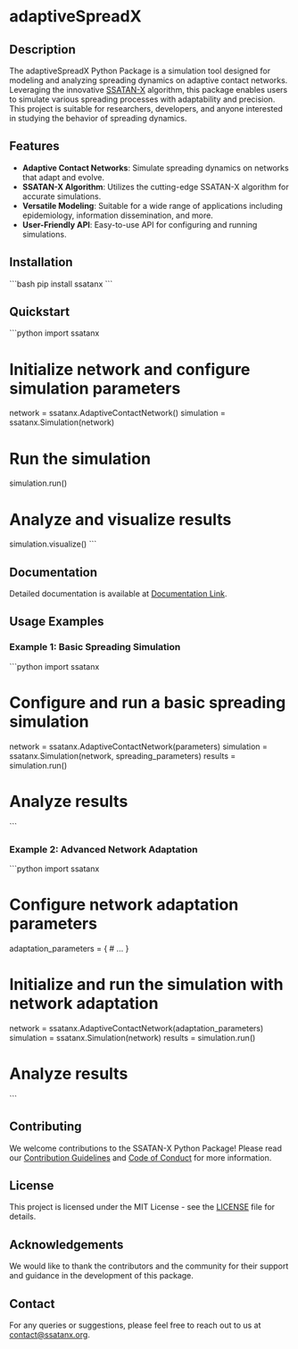 # adaptiveSpreadX

## Description
The adaptiveSpreadX Python Package is a simulation tool designed for modeling and analyzing spreading dynamics on adaptive contact networks. Leveraging the innovative [SSATAN-X](		https://doi.org/10.1051/mmnp/2022035) algorithm, this package enables users to simulate various spreading processes with adaptability and precision. This project is suitable for researchers, developers, and anyone interested in studying the behavior of spreading dynamics.

## Features

- **Adaptive Contact Networks**: Simulate spreading dynamics on networks that adapt and evolve.
- **SSATAN-X Algorithm**: Utilizes the cutting-edge SSATAN-X algorithm for accurate simulations.
- **Versatile Modeling**: Suitable for a wide range of applications including epidemiology, information dissemination, and more.
- **User-Friendly API**: Easy-to-use API for configuring and running simulations.

## Installation

\```bash
pip install ssatanx
\```

## Quickstart

\```python
import ssatanx

# Initialize network and configure simulation parameters
network = ssatanx.AdaptiveContactNetwork()
simulation = ssatanx.Simulation(network)

# Run the simulation
simulation.run()

# Analyze and visualize results
simulation.visualize()
\```

## Documentation

Detailed documentation is available at [Documentation Link](#).

## Usage Examples

### Example 1: Basic Spreading Simulation

\```python
import ssatanx

# Configure and run a basic spreading simulation
network = ssatanx.AdaptiveContactNetwork(parameters)
simulation = ssatanx.Simulation(network, spreading_parameters)
results = simulation.run()

# Analyze results
\```

### Example 2: Advanced Network Adaptation

\```python
import ssatanx

# Configure network adaptation parameters
adaptation_parameters = {
    # ...
}

# Initialize and run the simulation with network adaptation
network = ssatanx.AdaptiveContactNetwork(adaptation_parameters)
simulation = ssatanx.Simulation(network)
results = simulation.run()

# Analyze results
\```

## Contributing

We welcome contributions to the SSATAN-X Python Package! Please read our [Contribution Guidelines](CONTRIBUTING.md) and [Code of Conduct](CODE_OF_CONDUCT.md) for more information.

## License

This project is licensed under the MIT License - see the [LICENSE](LICENSE) file for details.

## Acknowledgements

We would like to thank the contributors and the community for their support and guidance in the development of this package.

## Contact

For any queries or suggestions, please feel free to reach out to us at [contact@ssatanx.org](mailto:contact@ssatanx.org).

